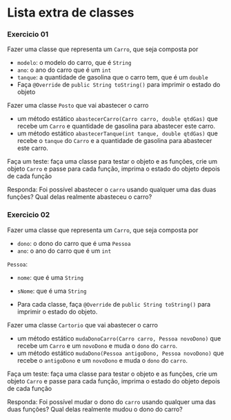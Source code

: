 # Lista extra de classes

### Exercicio 01

Fazer uma classe que representa um `Carro`, que seja composta por
* `modelo`: o modelo do carro, que é `String`
* `ano`: o ano do carro que é um `int`
* `tanque`: a quantidade de gasolina que o carro tem, que é um `double`
* Faça `@Override` de `public String toString()` para imprimir o estado do objeto

Fazer uma classe `Posto` que vai abastecer o carro
* um método estático `abastecerCarro(Carro carro, double qtdGas)` que recebe um `Carro` e quantidade de gasolina para abastecer este carro.
* um método estático `abastecerTanque(int tanque, double qtdGas)` que recebe o `tanque` do `Carro` e a quantidade de gasolina para abastecer este carro.

Faça um teste: faça uma classe para testar o objeto e as funções, crie um objeto `Carro` e passe para cada função, imprima o estado do objeto depois de cada função


Responda: Foi possível abastecer o `carro` usando qualquer uma das duas funções? Qual delas realmente abasteceu o carro?

### Exercicio 02

Fazer uma classe que representa um `Carro`, que seja composta por
* `dono`: o dono do carro que é uma `Pessoa`
* `ano`: o ano do carro que é um `int`

`Pessoa`:
* `nome`: que é uma `String`
* `sNome`: que é uma `String`

* Para cada classe, faça `@Override` de `public String toString()` para imprimir o estado do objeto.

Fazer uma classe `Cartorio` que vai abastecer o carro
* um método estático `mudaDonoCarro(Carro carro, Pessoa novoDono)` que recebe um `Carro` e um `novoDono` e muda o `dono` do `carro`.
* um método estático `mudaDono(Pessoa antigoDono, Pessoa novoDono)` que recebe o `antigoDono` e um `novoDono` e muda o `dono` do `carro`.

Faça um teste: faça uma classe para testar o objeto e as funções, crie um objeto `Carro` e passe para cada função, imprima o estado do objeto depois de cada função

Responda: Foi possível mudar o dono do `carro` usando qualquer uma das duas funções? Qual delas realmente mudou o dono do carro?
